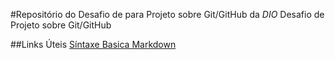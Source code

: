 #Repositório do Desafio de para Projeto sobre Git/GitHub da _DIO_
Desafio de Projeto sobre Git/GitHub

##Links Úteis
[Síntaxe Basica Markdown](https://www.markdowguide.org/basic-syntáx/)
